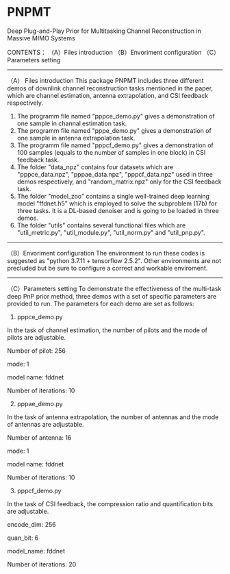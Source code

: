 # PNPMT
Deep Plug-and-Play Prior for Multitasking Channel Reconstruction in Massive MIMO Systems

   CONTENTS：
（A）Files introduction
（B）Envoriment configuration
（C）Parameters setting

---------------------------------------------------------------------------------------------------
（A） Files introduction
This package PNPMT includes three different demos of downlink channel reconstruction tasks mentioned in the paper, which are channel estimation, antenna extrapolation, and CSI feedback respectively. 

1) The programm file named "pppce_demo.py" gives a demonstration of one sample in channal estimation task. 
2) The programm file named "pppe_demo.py" gives a demonstration of one sample in antenna extrapolation task.
3) The programm file named "pppcf_demo.py" gives a demonstration of 100 samples (equals to the number of samples in one block) in CSI feedback task.
4) The folder "data_npz" contains four datasets which are "pppce_data.npz", "pppae_data.npz", "pppcf_data.npz" used in three demos respectively, and "random_matrix.npz" only for the CSI feedback task. 
5) The folder "model_zoo" contains a single well-trained deep learning model "ffdnet.h5" which is employed to solve the subproblem (17b)  for three tasks. It is a DL-based denoiser and is going to be loaded in three demos.
6) The folder "utils" contains several functional files which are "util_metric.py", "util_module.py", "util_norm.py" and "util_pnp.py".

------------------------------------------------------------------------------------------------------
（B）Envoriment configuration
The environment to run these codes is suggested as "python 3.7.11 + tensorflow 2.5.2". Other environments are not precluded but be sure to configure a correct and workable enviroment.

-------------------------------------------------------------------------------------------------------
（C）Parameters setting
To demonstrate the effectiveness of the multi-task deep PnP prior method, three demos with a set of specific parameters are provided to run. The parameters for each demo are set as follows:
1)  pppce_demo.py

In the task of channel estimation, the number of pilots and the mode of pilots are adjustable.

Number of pilot: 256

mode: 1 

model name: fddnet 

Number of iterations: 10  

2) pppae_demo.py

In the task of antenna extrapolation, the number of antennas and the mode of antennas are adjustable.

Number of antenna: 16

mode: 1

model name: fddnet

Number of iterations: 10

3) pppcf_demo.py

In the task of CSI feedback, the compression ratio and quantification bits are adjustable.

encode_dim: 256

quan_bit: 6

model_name: fddnet

Number of iterations: 20

